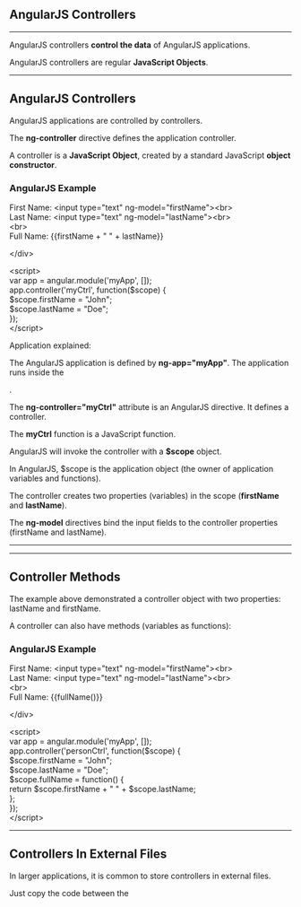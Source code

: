 AngularJS Controllers
---------------------

***

AngularJS controllers **control the data** of AngularJS applications.

AngularJS controllers are regular **JavaScript Objects**.

***

AngularJS Controllers
---------------------

AngularJS applications are controlled by controllers.

The **ng-controller** directive defines the application controller.

A controller is a **JavaScript Object**, created by a standard JavaScript **object constructor**.

### AngularJS Example

<div ng-app\="myApp" ng-controller\="myCtrl"\>

First Name: <input type\="text" ng-model\="firstName"\><br\>  
Last Name: <input type\="text" ng-model\="lastName"\><br\>  
<br\>  
Full Name: {{firstName + " " + lastName}}

</div\>

<script\>  
var app = angular.module('myApp', \[\]);  
app.controller('myCtrl', function($scope) {  
 $scope.firstName \= "John";  
$scope.lastName = "Doe";  
});  
</script\>



Application explained:

The AngularJS application is defined by **ng-app="myApp"**. The application runs inside the <div>.

The **ng-controller="myCtrl"** attribute is an AngularJS directive. It defines a controller.

The **myCtrl** function is a JavaScript function.

AngularJS will invoke the controller with a **$scope** object.

In AngularJS, $scope is the application object (the owner of application variables and functions).

The controller creates two properties (variables) in the scope (**firstName** and **lastName**).

The **ng-model** directives bind the input fields to the controller properties (firstName and lastName).

***

***

Controller Methods
------------------

The example above demonstrated a controller object with two properties: lastName and firstName.

A controller can also have methods (variables as functions):

### AngularJS Example

<div ng-app\="myApp" ng-controller\="personCtrl"\>

First Name: <input type\="text" ng-model\="firstName"\><br\>  
Last Name: <input type\="text" ng-model\="lastName"\><br\>  
<br\>  
Full Name: {{fullName()}}

</div\>

<script\>  
var app = angular.module('myApp', \[\]);  
app.controller('personCtrl', function($scope) {  
 $scope.firstName = "John";  
$scope.lastName \= "Doe";  
$scope.fullName = function() {  
 return $scope.firstName + " " + $scope.lastName;  
};  
});  
</script\>



***

Controllers In External Files
-----------------------------

In larger applications, it is common to store controllers in external files.

Just copy the code between the <script> tags into an external file named [personController.js](https://www.w3schools.com/angular/personController.js):

### AngularJS Example

<div ng-app\="myApp" ng-controller\="personCtrl"\>

First Name: <input type\="text" ng-model\="firstName"\><br\>  
Last Name: <input type\="text" ng-model\="lastName"\><br\>  
<br\>  
Full Name: {{fullName()}}

</div\>

<script src\="personController.js"\></script\>



***

Another Example
---------------

For the next example we will create a new controller file:

angular.module('myApp', \[\]).controller('namesCtrl', function($scope) {  
$scope.names = \[  
{name:'Jani',country:'Norway'},  
{name:'Hege',country:'Sweden'},  
{name:'Kai',country:'Denmark'}  
 \];  
});

Save the file as [namesController.js](https://www.w3schools.com/angular/namesController.js):

And then use the controller file in an application:

### AngularJS Example

<div ng-app\="myApp" ng-controller\="namesCtrl"\>

<ul\>  
 <li ng-repeat\="x in names"\>  
 {{ x.name + ', ' + x.country }}  
 </li\>  
</ul\>

</div\>

<script src\="namesController.js"\></script\>



  

[★ +1](https://profile.w3schools.com/log-in?redirect_url=https%3A%2F%2Fwww.w3schools.com%2Fangular%2Fangular_controllers.asp "Your W3Schools Profile")

Track your progress - it's free!

   [![Get Certified](W3Schools.com/img_cert2025_up_300.jpg)](https://campus.w3schools.com/products/w3schools-full-access-course)